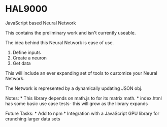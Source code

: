 # HAL9000
JavaScript based Neural Network

This contains the preliminary work and isn't currently useable.

The idea behind this Neural Network is ease of use.
   1) Define inputs
   2) Create a neuron
   3) Get data

This will include an ever expanding set of tools to customize your Neural Network.

The Network is represented by a dynamically updating JSON obj.

Notes: 
    * This library depends on math.js to for its matrix math.
    * index.html has some basic use case tests- this will grow as the library expands
    
    
Future Tasks:
    * Add to npm
    * Integration with a JavaScript GPU library for crunching larger data sets
